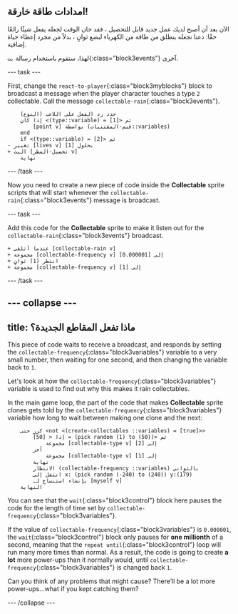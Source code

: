 ## امدادات طاقة خارقة!

الآن بعد أن أصبح لديك عمل جديد قابل للتحصيل ، فقد حان الوقت لجعله يفعل شيئًا رائعًا حقًا: دعنا نجعله ينطلق من طاقة من الكهرباء لبضع ثوانٍ ، بدلاً من مجرد إعطاء حياة إضافية.

لهذا، ستقوم باستخدام رسالة `بث`{:class="block3events"} آخرى.

\--- task \---

First, change the `react-to-player`{:class="block3myblocks"} block to broadcast a message when the player character touches a type `2` collectable. Call the message `collectable-rain`{:class="block3events"}.

```blocks3
    حدد رد الفعل على اللاعب (النوع)
    إذا كان <(type::variable) = [1]> ثم
        [point v] بواسطة (قيم-المقتنيات::variables)
    end
    if <(type::variable) = [2]> ثم
- تغيير [lives v] بحلول [1]    
+ البث [تحصيل-المطر v]
    نهاية
```

\--- /task \---

Now you need to create a new piece of code inside the **Collectable** sprite scripts that will start whenever the `collectable-rain`{:class="block3events"} message is broadcast.

\--- task \---

Add this code for the **Collectable** sprite to make it listen out for the `collectable-rain`{:class="block3events"} broadcast.

```blocks3
+ عندما أتلقى [collectable-rain v]
+ مجموعة [collectable-frequency v] إلى [0.000001]
+ انتظر (1) ثوانٍ
+ مجموعة [collectable-frequency v] إلى [1]
```

\--- /task \---

## \--- collapse \---

## title: ماذا تفعل المقاطع الجديدة؟

This piece of code waits to receive a broadcast, and responds by setting the `collectable-frequency`{:class="block3variables"} variable to a very small number, then waiting for one second, and then changing the variable back to `1`.

Let's look at how the `collectable-frequency`{:class="block3variables"} variable is used to find out why this makes it rain collectables.

In the main game loop, the part of the code that makes **Collectable** sprite clones gets told by the `collectable-frequency`{:class="block3variables"} variable how long to wait between making one clone and the next:

```blocks3
    كرر حتى <not <(create-collectables ::variables) = [true]>>
        إذا < [50] = (pick random (1) to (50))> ثم
            مجموعة [collectable-type v] إلى [2]
        آخر
            مجموعة [collectable-type v] إلى [1]
        نهاية
        الانتظار (collectable-frequency ::variables) بالثواني
        انتقل إلى x: (pick random (-240) to (240)) y:(179)
        بإنشاء استنساخ لـ [myself v]
    النهاية
```

You can see that the `wait`{:class="block3control"} block here pauses the code for the length of time set by `collectable-frequency`{:class="block3variables"}.

If the value of `collectable-frequency`{:class="block3variables"} is `0.000001`, the `wait`{:class="block3control"} block only pauses for **one millionth** of a second, meaning that the `repeat until`{:class="block3control"} loop will run many more times than normal. As a result, the code is going to create **a lot** more power-ups than it normally would, until `collectable-frequency`{:class="block3variables"} is changed back `1`.

Can you think of any problems that might cause? There’ll be a lot more power-ups…what if you kept catching them?

\--- /collapse \---